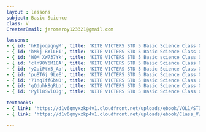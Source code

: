 ```yaml
--- 
layout : lessons 
subject: Basic Science
class: V
CreaterEmail: jeromeroy123321@gmail.com

lessons: 
- { id: 'hKIjoqaqnyM', title: 'KITE VICTERS STD 5 Basic Science Class 01 (First Bell-ഫസ്റ്റ് ബെല്‍)' }
- { id: 'bMkj-BYlLEI', title: 'KITE VICTERS STD 5 Basic Science Class 02 (First Bell-ഫസ്റ്റ് ബെല്‍)' }
- { id: 'W0M_XW737Yk', title: 'KITE VICTERS STD 5 Basic science Class 03 (First Bell-ഫസ്റ്റ് ബെല്‍)' }
- { id: 'cln90Y6M18A', title: 'KITE VICTERS STD 5 Basic Science Class 04 (First Bell-ഫസ്റ്റ് ബെല്‍)' }
- { id: 'y2uiPtY5_Ao', title: 'KITE VICTERS STD 5 Basic Science Class 05 (First Bell-ഫസ്റ്റ് ബെല്‍)' }
- { id: 'puBT6j_9LeE', title: 'KITE VICTERS STD 5 Basic Science Class 06 (First Bell-ഫസ്റ്റ് ബെല്‍)' }
- { id: '71nqIffGbN0', title: 'KITE VICTERS STD 5 Basic Science Class 07 (First Bell-ഫസ്റ്റ് ബെല്‍)' }
- { id: 'gQduhk8gRLo', title: 'KITE VICTERS STD 5 Basic Science Class 08 (First Bell-ഫസ്റ്റ് ബെല്‍)' }
- { id: 'Pyll8SwlOJg', title: 'KITE VICTERS STD 5 Basic Science Class 09 (First Bell-ഫസ്റ്റ് ബെല്‍)' }

textbooks:
- { link: 'https://d1v6qmyxzkp4v1.cloudfront.net/uploads/ebook/VOL1/STD5/BasicScienceMalayalam/BasicScienceMalayalam.pdf', title: 'Basicscience Part -1' , medium: 'Malayalam' }
- { link: 'https://d1v6qmyxzkp4v1.cloudfront.net/uploads/ebook/Class_V/Basic%20Science_M_Vol_II/BasicScienceMalayalam.pdf', title: 'Basicscicenc Part -2' , medium: 'Malyalam' }

---
```

